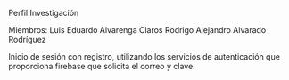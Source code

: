 Perfil Investigación

Miembros:
Luis Eduardo Alvarenga Claros 
Rodrigo Alejandro Alvarado Rodríguez

Inicio de sesión con registro, utilizando los servicios de autenticación que proporciona firebase que solicita el correo y clave.
